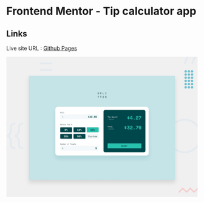 # Frontend Mentor - Tip calculator app
## Links
Live site URL :  [Github Pages](https://annepatchkoria.github.io/Tip-Calculator/)

![Design preview for the Tip calculator app coding challenge](./design/desktop-preview.jpg)
